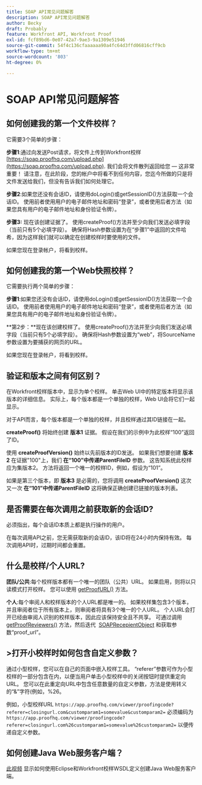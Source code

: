 ```yaml
---
title: SOAP API常见问题解答
description: SOAP API常见问题解答
author: Becky
draft: Probably
feature: Workfront API, Workfront Proof
exl-id: fcf89bd6-0e07-42a7-9ae3-9a1309e51946
source-git-commit: 54f4c136cfaaaaaa90a4fc64d3ffd06816cff9cb
workflow-type: tm+mt
source-wordcount: '803'
ht-degree: 0%

---
```


# SOAP API常见问题解答

## 如何创建我的第一个文件校样？

它需要3个简单的步骤：

**步骤1**:通过向发送Post请求，将文件上传到Workfront校样  [https://soap.proofhq.com/upload.php](https://soap.proofhq.com/upload.php). 我们会将文件散列返回给您 — 这非常重要！ 请注意，在此阶段，您的帐户中将看不到任何内容，您迄今所做的只是将文件发送给我们，但没有告诉我们如何处理它。

**步骤2**:如果您还没有会话ID，请使用doLogin()或getSessionID()方法获取一个会话ID。 使用前者使用用户的电子邮件地址和密码“登录”，或者使用后者方法（如果您具有用户的电子邮件地址和身份验证令牌）。

**步骤3:** 现在该创建证据了。 使用createProof()方法并至少向我们发送必填字段（当前只有5个必填字段）。 确保将Hash参数设置为在“步骤1”中返回的文件哈希，因为这样我们就可以确定在创建校样时要使用的文件。

如果您现在登录帐户，将看到校样。

## 如何创建我的第一个Web快照校样？

它需要执行两个简单的步骤：

**步骤1**:如果您还没有会话ID，请使用doLogin()或getSessionID()方法获取一个会话ID。 使用前者使用用户的电子邮件地址和密码“登录”，或者使用后者方法（如果您具有用户的电子邮件地址和身份验证令牌）。

**第2步：**现在该创建校样了。 使用createProof()方法并至少向我们发送必填字段（当前只有5个必填字段）。 确保将Hash参数设置为“web”，将SourceName参数设置为要捕获的网页的URL。

如果您现在登录帐户，将看到校样。

## 验证和版本之间有何区别？

在Workfront校样版本中，显示为单个校样。 单击Web UI中的特定版本将显示该版本的详细信息。 实际上，每个版本都是一个单独的校样，Web UI会将它们一起显示。

对于API而言，每个版本都是一个单独的校样，并且校样通过其ID链接在一起。

**createProof()** 将始终创建 **版本1** 证据。 假设在我们的示例中为此校样“100”返回了ID。

使用 **createProofVersion()** 始终以先前版本的ID发送。 如果我们想要创建 **版本2** 在证据&quot;100&quot;上，我们 **在“100”中传递ParentFileID** 参数。 这告知系统此校样应为集版本2。 方法将返回一个唯一的校样ID，例如，假设为“101”。

如果是第三个版本，即 **版本3** 是必需的，您将调用 **createProofVersion()** 这次又一次 **在“101”中传递ParentFileID** 这将确保正确创建已链接的版本列表。

## 是否需要在每次调用之前获取新的会话ID?

必须指出，每个会话ID本质上都是执行操作的用户。 

在每次调用API之前，您无需获取新的会话ID，该ID将在24小时内保持有效。 每次调用API时，过期时间都会重置。

## 什么是校样/个人URL?

**团队/公共**:每个校样版本都有一个唯一的团队（公共）URL。 如果启用，则将以只读模式打开校样。 您可以使用 [getProofURL()](http://api.proofhq.com/home/proofs/getproofurl) 方法。

**个人**:每个审阅人和校样版本的个人URL都是唯一的。 如果校样集包含3个版本，并且审阅者位于所有版本上，则审阅者将具有3个唯一的个人URL。 个人URL会打开已经由审阅人识别的校样版本，因此应该保持安全且不共享。 可通过调用 [getProofReviewers()](http://api.proofhq.com/home/proofs/getproofreviewers) 方法，然后迭代  [SOAPRecepientObject](http://api.proofhq.com/home/objects/soaprecipientobject) 和获取参数“proof_url”。

## >打开小校样时如何包含自定义参数？

通过小型校样，您可以在自己的页面中嵌入校样工具。 “referer”参数可作为小型校样的一部分包含在内，以便当用户单击小型校样中的关闭按钮时提供重定向URL。 您可以在此重定向URL中包含任意数量的自定义参数，方法是使用转义的“&amp;”字符(例如，%26。

例如，小型校样URL
`https://app.proofhq.com/viewer/proofingcode?referer=closingurl.com&customparam1=somevalue&customparam2=` 必须编码为 
`https://app.proofhq.com/viewer/proofingcode?referer=closingurl.com%26customparam1=somevalue%26customparam2=` 以便传递自定义参数。

## 如何创建Java Web服务客户端？

[此视频](http://screencast.com/t/xsSNrqs5b) 显示如何使用Eclipse和Workfront校样WSDL定义创建Java Web服务客户端。
